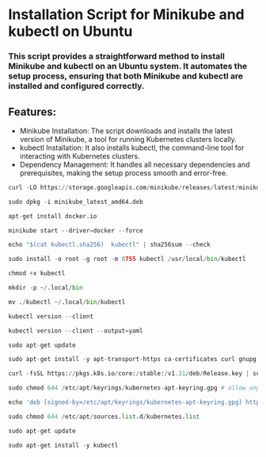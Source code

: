# Installation Script for Minikube and kubectl on Ubuntu

### This script provides a straightforward method to install Minikube and kubectl on an Ubuntu system. It automates the setup process, ensuring that both Minikube and kubectl are installed and configured correctly.

## Features:

- Minikube Installation: The script downloads and installs the latest version of Minikube, a tool for running Kubernetes clusters locally.
- kubectl Installation: It also installs kubectl, the command-line tool for interacting with Kubernetes clusters.
- Dependency Management: It handles all necessary dependencies and prerequisites, making the setup process smooth and error-free.

```python
curl -LO https://storage.googleapis.com/minikube/releases/latest/minikube_latest_amd64.deb

sudo dpkg -i minikube_latest_amd64.deb

apt-get install docker.io

minikube start --driver=docker --force

echo "$(cat kubectl.sha256)  kubectl" | sha256sum --check

sudo install -o root -g root -m 0755 kubectl /usr/local/bin/kubectl

chmod +x kubectl

mkdir -p ~/.local/bin

mv ./kubectl ~/.local/bin/kubectl

kubectl version --client

kubectl version --client --output=yaml

sudo apt-get update

sudo apt-get install -y apt-transport-https ca-certificates curl gnupg

curl -fsSL https://pkgs.k8s.io/core:/stable:/v1.31/deb/Release.key | sudo gpg --dearmor -o /etc/apt/keyrings/kubernetes-apt-keyring.gpg

sudo chmod 644 /etc/apt/keyrings/kubernetes-apt-keyring.gpg # allow unprivileged APT programs to read this keyring

echo 'deb [signed-by=/etc/apt/keyrings/kubernetes-apt-keyring.gpg] https://pkgs.k8s.io/core:/stable:/v1.31/deb/ /' | sudo tee /etc/apt/sources.list.d/kubernetes.list

sudo chmod 644 /etc/apt/sources.list.d/kubernetes.list

sudo apt-get update

sudo apt-get install -y kubectl
```

